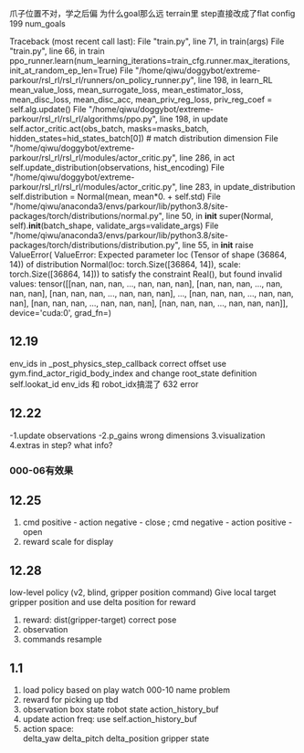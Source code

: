 爪子位置不对，学之后偏
为什么goal那么远
terrain里 step直接改成了flat
config 199 num_goals

Traceback (most recent call last):
  File "train.py", line 71, in <module>
    train(args)
  File "train.py", line 66, in train
    ppo_runner.learn(num_learning_iterations=train_cfg.runner.max_iterations, init_at_random_ep_len=True)
  File "/home/qiwu/doggybot/extreme-parkour/rsl_rl/rsl_rl/runners/on_policy_runner.py", line 198, in learn_RL
    mean_value_loss, mean_surrogate_loss, mean_estimator_loss, mean_disc_loss, mean_disc_acc, mean_priv_reg_loss, priv_reg_coef = self.alg.update()
  File "/home/qiwu/doggybot/extreme-parkour/rsl_rl/rsl_rl/algorithms/ppo.py", line 198, in update
    self.actor_critic.act(obs_batch, masks=masks_batch, hidden_states=hid_states_batch[0]) # match distribution dimension
  File "/home/qiwu/doggybot/extreme-parkour/rsl_rl/rsl_rl/modules/actor_critic.py", line 286, in act
    self.update_distribution(observations, hist_encoding)
  File "/home/qiwu/doggybot/extreme-parkour/rsl_rl/rsl_rl/modules/actor_critic.py", line 283, in update_distribution
    self.distribution = Normal(mean, mean*0. + self.std)
  File "/home/qiwu/anaconda3/envs/parkour/lib/python3.8/site-packages/torch/distributions/normal.py", line 50, in __init__
    super(Normal, self).__init__(batch_shape, validate_args=validate_args)
  File "/home/qiwu/anaconda3/envs/parkour/lib/python3.8/site-packages/torch/distributions/distribution.py", line 55, in __init__
    raise ValueError(
ValueError: Expected parameter loc (Tensor of shape (36864, 14)) of distribution Normal(loc: torch.Size([36864, 14]), scale: torch.Size([36864, 14])) to satisfy the constraint Real(), but found invalid values:
tensor([[nan, nan, nan,  ..., nan, nan, nan],
        [nan, nan, nan,  ..., nan, nan, nan],
        [nan, nan, nan,  ..., nan, nan, nan],
        ...,
        [nan, nan, nan,  ..., nan, nan, nan],
        [nan, nan, nan,  ..., nan, nan, nan],
        [nan, nan, nan,  ..., nan, nan, nan]], device='cuda:0',
       grad_fn=<AddmmBackward0>)

## 12.19
env_ids in _post_physics_step_callback
correct offset
use gym.find_actor_rigid_body_index and change root_state definition
self.lookat_id
env_ids 和 robot_idx搞混了
632 error

## 12.22
-1.update observations
-2.p_gains wrong dimensions
3.visualization
4.extras in step? what info?

### 000-06有效果

## 12.25
1. cmd positive - action negative - close ; cmd negative - action positive - open
2. reward scale for display

## 12.28
low-level policy (v2, blind, gripper position command)
  Give local target gripper position and use delta position for reward

1. reward:
      dist(gripper-target)
      correct pose
2. observation
3. commands resample

## 1.1
1. load policy
    based on play
    watch 000-10 name problem
2. reward for picking up
    tbd
3. observation
    box state
    robot state
    action_history_buf
4. update action freq:
    use self.action_history_buf
5. action space:     
    delta_yaw
    delta_pitch
    delta_position
    gripper state